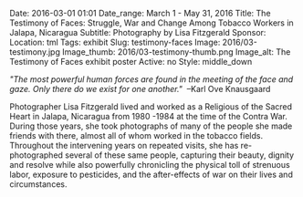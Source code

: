 Date: 2016-03-01 01:01 
Date_range: March 1 - May 31, 2016
Title: The Testimony of Faces: Struggle, War and Change Among Tobacco Workers in Jalapa, Nicaragua
Subtitle: Photography by Lisa Fitzgerald 
Sponsor:
Location: tml
Tags: exhibit
Slug: testimony-faces
Image: 2016/03-testimony.jpg
Image_thumb: 2016/03-testimony-thumb.png
Image_alt: The Testimony of Faces exhibit poster
Active: no
Style: middle_down

<p><em>"The most powerful human forces are found in the meeting of the face and gaze. Only there do we exist for one another."</em>  –Karl Ove Knausgaard</p>
<p>Photographer Lisa Fitzgerald lived and worked as a Religious of the   Sacred Heart in Jalapa, Nicaragua from 1980 -1984 at the time of the   Contra War. During those years, she took photographs of many of the   people she made friends with there, almost all of whom worked in the   tobacco fields. Throughout the intervening years on repeated visits, she   has re-photographed several of these same people, capturing their   beauty, dignity and resolve while also powerfully chronicling the   physical toll of strenuous labor, exposure to pesticides, and the   after-effects of war on their lives and circumstances.</p>

<!--

Active:
    Yes (will appear on Exhibit's homepage)
    No (will not appear on Exhibit's homepage, but will appear in archives)

Gallery locations: 
    Burns Library (burns)
    Theology and Ministry Library (tml)
    O'Neill Level One (lvl1)
    O'Neill Level Three (lvl3)
    O'Neill Reading Room (reading)
    O'Neill Reading Room Back Wall (backwall)
    O'Neill Lobby (lobby)
    History Dept, Stokes Hall (stokes)
    Bapst Exhibits (bapsts)
    Archived Bapst Exhibits (bapstsarchive)
  
Need spaces for:

  Virtual Exhibits (virtual)
  Tip O'Neill (tiponeill)

Style:
    Poster on left, text on right (default)
    Poster on right, text on left (right)
    Poster large, centered above text (middle_top)
    Poster large, centered below text (middle_down)

Add'l images
    <img src="/theme/img/exhibits/XXXX/201X/00-XXXX.png" alt="words" class="float_left">
    <img src="/theme/img/exhibits/XXXX/201X/00-XXXX.png" alt="words" class="float_right">
    <img src="/theme/img/exhibits/XXXX/201X/00-XXXX.png" alt="words" class="center">

-->

